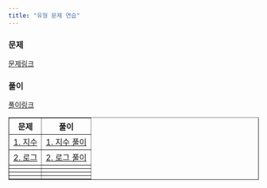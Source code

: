 ```yaml
---
title: "유형 문제 연습"
---
```

### 문제
[문제링크](https://drive.google.com/drive/folders/1P0WOPzLX3Ckxn5PX_NY3vo0GIaTkewgx)
### 풀이
[풀이링크](https://drive.google.com/drive/folders/1fbOXM93xIhCKjgg4CC21o1WWtWqE6n4R?usp=share_link)


<table border="1">
<th>문제</th> <th>풀이</th> 
<tr><!-- 첫번째 줄 시작 --> 
<td><a href="/pdf/1.%20지수.pdf">1. 지수</a></td> <td><a href="/pdf/%5B풀이%5D%201.%20지수.pdf">1. 지수 풀이</a></td> </tr>
<!-- 첫번째 줄 끝 --> <tr><!-- 두번째 줄 시작 --> 
<td><a href="/pdf/2.%20로그.pdf">2. 로그</a></td> <td><a href="/pdf/%5B풀이%5D%202.%20로그.pdf">2. 로그 풀이</a></td> </tr>
<!-- 두번째 줄 끝 -->
  <tr>
    <td class="tg-0lax"><a href="/pdf/3.%20지수함수.pdf"></a></td>
    <td class="tg-0lax"><a href="/pdf/%5B풀이%5D3.%5B풀이%5D지수함수.pdf"></a></td>
  </tr>
  <tr>
    <td class="tg-0lax"><a href="/pdf/4.%20로그함수.pdf"></a></td>
    <td class="tg-0lax"><a href="/pdf/%5B풀이%5D3.%5B풀이%5D지수함수.pdf"></a></td>
  </tr>
  <tr>
    <td class="tg-0lax"><a href="/pdf/5. 삼각함수.pdf"></a></td>
    <td class="tg-0lax"><a href="/pdf/%5B풀이%5D3.%5B풀이%5D5. 삼각함수.pdf"></a></td>
  </tr>
   <tr>
    <td class="tg-0lax"><a href="/pdf/6. 삼각함수의 그래프.pdf"></a></td>
    <td class="tg-0lax"><a href="/pdf/%5B풀이%5D3.%5B풀이%5D6. 삼각함수의 그래프.pdf"></a></td>
  </tr>
</table>


